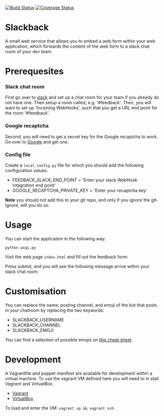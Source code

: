[![Build Status](https://travis-ci.org/jonnybazookatone/slackback.svg?branch=master)](https://travis-ci.org/jonnybazookatone/slackback)
[![Coverage Status](https://coveralls.io/repos/jonnybazookatone/slackback/badge.svg?branch=master&service=github)](https://coveralls.io/github/jonnybazookatone/slackback?branch=master)

# Slackback
A small web service that allows you to embed a web form within your web application, which forwards the content of the web form to a slack chat room of your dev team.

# Prerequesites
### Slack chat room
First go over to [slack](www.slack.com) and set up a chat room for your team if you already do not have one. Then setup a room called, e.g. '#feedback'. Then, you will want to set up 'Incoming WebHooks', such that you get a URL end point for the room '#feedback'.

### Google recaptcha
Second, you will need to get a secret key for the Google recaptcha to work. Go over to [Google](https://www.google.com/recaptcha/intro/index.html) and get one.

### Config file
Create a `local_config.py` file for which you should add the following configuration values:
  * FEEDBACK_SLACK_END_POINT = 'Enter your slack WebHook Integration end point'
  * GOOGLE_RECAPTCHA_PRIVATE_KEY = 'Enter your recaptcha key'

**Note** you should not add this to your git repo, and only if you ignore the git-ignore, will you do so.

# Usage

You can start the application in the following way:
```
python wsgi.py
```
Visit the web page `index.html` and fill out the feedback form:

Press submit, and you will see the following message arrive within your slack chat room:

# Customisation

You can replace the name, posting channel, and emoji of the bot that posts in your chatroom by replacing the two keywords:

  * SLACKBACK_USERNAME
  * SLACKBACK_CHANNEL
  * SLACKBACK_EMOJI

You can find a selection of possible emojis on [this cheat sheet](http://www.emoji-cheat-sheet.com).

# Development

A Vagrantfile and puppet manifest are available for development within a virtual machine. To use the vagrant VM defined here you will need to in
stall *Vagrant* and *VirtualBox*.

  * [Vagrant](https://docs.vagrantup.com)
  * [VirtualBox](https://www.virtualbox.org)

To load and enter the VM: `vagrant up && vagrant ssh`.
